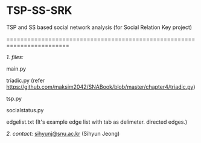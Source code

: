 # TSP-SS-SRK
TSP and SS based social network analysis (for Social Relation Key project)

========================================================================

*1. files:*

main.py

triadic.py (refer https://github.com/maksim2042/SNABook/blob/master/chapter4/triadic.py)

tsp.py

socialstatus.py

edgelist.txt (It's example edge list with tab as delimeter. directed edges.)




*2. contact:*
sihyunj@snu.ac.kr (Sihyun Jeong)
